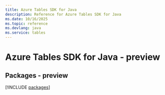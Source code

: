 ```yaml
---
title: Azure Tables SDK for Java
description: Reference for Azure Tables SDK for Java
ms.date: 10/16/2025
ms.topic: reference
ms.devlang: java
ms.service: tables
---
```

# Azure Tables SDK for Java - preview
## Packages - preview
[!INCLUDE [packages](tables-index.md)]
